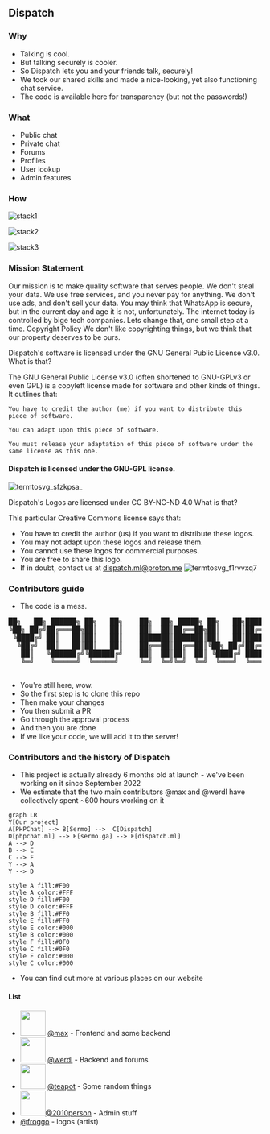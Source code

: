 ## Dispatch
### Why
- Talking is cool.
- But talking securely is cooler.
- So Dispatch lets you and your friends talk, securely!
- We took our shared skills and made a nice-looking, yet also functioning chat service.
- The code is available here for transparency (but not the passwords!)
### What
- Public chat
- Private chat
- Forums
- Profiles
- User lookup
- Admin features
### How
![stack1](https://skillicons.dev/icons?i=js,html,css,bootstrap,jquery)

![stack2](https://skillicons.dev/icons?i=php,mysql)

![stack3](https://skillicons.dev/icons?i=linux,bash)
### Mission Statement
Our mission is to make quality software that serves people. We don't steal your data. We use free services, and you never pay for anything. We don't use ads, and don't sell your data. You may think that WhatsApp is secure, but in the current day and age it is not, unfortunately. The internet today is controlled by bige tech companies. Lets change that, one small step at a time.
Copyright Policy
We don't like copyrighting things, but we think that our property deserves to be ours.

Dispatch's software is licensed under the GNU General Public License v3.0.
What is that?

The GNU General Public License v3.0 (often shortened to GNU-GPLv3 or even GPL) is a copyleft license made for software and other kinds of things. It outlines that:

    You have to credit the author (me) if you want to distribute this piece of software.

    You can adapt upon this piece of software.

    You must release your adaptation of this piece of software under the same license as this one.

#### Dispatch is licensed under the GNU-GPL license.
![termtosvg_sfzkpsa_](https://user-images.githubusercontent.com/116349156/222968449-c8c634c2-8298-42d6-8f1e-761612515f6d.svg)
<!-- termtosvg is very cool! -->

Dispatch's Logos are licensed under CC BY-NC-ND 4.0
What is that?

This particular Creative Commons license says that:
- You have to credit the author (us) if you want to distribute these logos.
- You may not adapt upon these logos and release them.
- You cannot use these logos for commercial purposes.
- You are free to share this logo.
- If in doubt, contact us at [dispatch.ml@proton.me](mailto:dispatch.ml@proton.me)
![termtosvg_f1rvvxq7](https://user-images.githubusercontent.com/116349156/222968668-029e6695-8266-4501-ba7d-b6ae8f1a9f9b.svg)
### Contributors guide
- The code is a mess.
<pre>
██╗   ██╗ ██████╗ ██╗   ██╗    ██╗  ██╗ █████╗ ██╗   ██╗███████╗    ██████╗ ███████╗███████╗███╗   ██╗    ██╗    ██╗ █████╗ ██████╗ ███╗   ██╗███████╗██████╗ ██╗
╚██╗ ██╔╝██╔═══██╗██║   ██║    ██║  ██║██╔══██╗██║   ██║██╔════╝    ██╔══██╗██╔════╝██╔════╝████╗  ██║    ██║    ██║██╔══██╗██╔══██╗████╗  ██║██╔════╝██╔══██╗██║
 ╚████╔╝ ██║   ██║██║   ██║    ███████║███████║██║   ██║█████╗      ██████╔╝█████╗  █████╗  ██╔██╗ ██║    ██║ █╗ ██║███████║██████╔╝██╔██╗ ██║█████╗  ██║  ██║██║
  ╚██╔╝  ██║   ██║██║   ██║    ██╔══██║██╔══██║╚██╗ ██╔╝██╔══╝      ██╔══██╗██╔══╝  ██╔══╝  ██║╚██╗██║    ██║███╗██║██╔══██║██╔══██╗██║╚██╗██║██╔══╝  ██║  ██║╚═╝
   ██║   ╚██████╔╝╚██████╔╝    ██║  ██║██║  ██║ ╚████╔╝ ███████╗    ██████╔╝███████╗███████╗██║ ╚████║    ╚███╔███╔╝██║  ██║██║  ██║██║ ╚████║███████╗██████╔╝██╗
   ╚═╝    ╚═════╝  ╚═════╝     ╚═╝  ╚═╝╚═╝  ╚═╝  ╚═══╝  ╚══════╝    ╚═════╝ ╚══════╝╚══════╝╚═╝  ╚═══╝     ╚══╝╚══╝ ╚═╝  ╚═╝╚═╝  ╚═╝╚═╝  ╚═══╝╚══════╝╚═════╝ ╚═╝
                                                                                                                                                                 
</pre>
- You're still here, wow.
- So the first step is to clone this repo
- Then make your changes
- You then submit a PR
- Go through the approval process
- And then you are done
- If we like your code, we will add it to the server!
### Contributors and the history of Dispatch
- This project is actually already 6 months old at launch - we've been working on it since September 2022
- We estimate that the two main contributors @max and @werdl have collectively spent ~600 hours working on it
```mermaid
graph LR
Y[Our project]
A[PHPChat] --> B[Sermo] -->  C[Dispatch]
D[phpchat.ml] --> E[sermo.ga] --> F[dispatch.ml]
A --> D
B --> E
C --> F
Y --> A
Y --> D

style A fill:#F00
style A color:#FFF
style D fill:#F00
style D color:#FFF
style B fill:#FF0
style E fill:#FF0
style E color:#000
style B color:#000
style F fill:#0F0
style C fill:#0F0
style F color:#000
style C color:#000
```
- You can find out more at various places on our website
#### List
- <img src="https://avatars.githubusercontent.com/uimaxbai" width=50 /> [@max](github.com/uimaxbai) - Frontend and some backend
- <img src="https://avatars.githubusercontent.com/uimaxbai" width=50 /> [@werdl](github.com/werdl) - Backend and forums
- <img src="https://avatars.githubusercontent.com/uimaxbai" width=50 /> [@teapot](github.com/thisiscoding1234) - Some random things
- <img src="https://avatars.githubusercontent.com/uimaxbai" width=50 />[@2010person](github.com/2010person) - Admin stuff
- [@froggo](no-github-yet) - logos (artist)